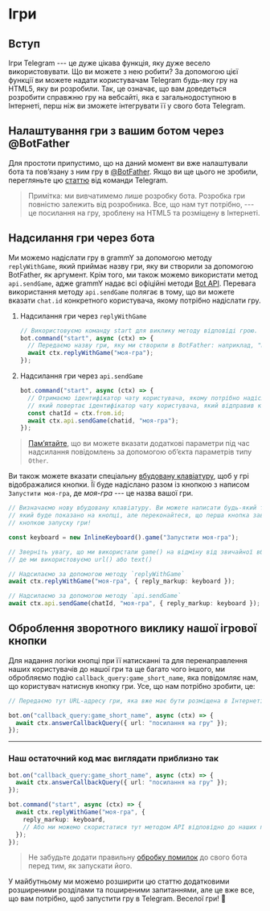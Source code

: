 # Ігри

## Вступ

Ігри Telegram --- це дуже цікава функція, яку дуже весело використовувати. Що ви
можете з нею робити? За допомогою цієї функції ви можете надати користувачам
Telegram будь-яку гру на HTML5, яку ви розробили. Так, це означає, що вам
доведеться розробити справжню гру на вебсайті, яка є загальнодоступною в
Інтернеті, перш ніж ви зможете інтегрувати її у свого бота Telegram.

## Налаштування гри з вашим ботом через @BotFather

Для простоти припустимо, що на даний момент ви вже налаштували бота та повʼязану
з ним гру в [@BotFather](https://t.me/BotFather). Якщо ви ще цього не зробили,
перегляньте цю [статтю](https://core.telegram.org/bots/games) від команди
Telegram.

> Примітка: ми вивчатимемо лише розробку бота. Розробка гри повністю залежить
> від розробника. Все, що нам тут потрібно, --- це посилання на гру, зроблену на
> HTML5 та розміщену в Інтернеті.

## Надсилання гри через бота

Ми можемо надіслати гру в grammY за допомогою методу `replyWithGame`, який
приймає назву гри, яку ви створили за допомогою BotFather, як аргумент. Крім
того, ми також можемо використати метод `api.sendGame`, адже grammY надає всі
офіційні методи [Bot API](https://core.telegram.org/bots/api). Перевага
використання методу `api.sendGame` полягає в тому, що ви можете вказати
`chat.id` конкретного користувача, якому потрібно надіслати гру.

1. Надсилання гри через `replyWithGame`

   ```ts
   // Використовуємо команду start для виклику методу відповіді грою.
   bot.command("start", async (ctx) => {
     // Передаємо назву гри, яку ми створили в BotFather: наприклад, "моя-гра".
     await ctx.replyWithGame("моя-гра");
   });
   ```

2. Надсилання гри через `api.sendGame`

   ```ts
   bot.command("start", async (ctx) => {
     // Отримаємо ідентифікатор чату користувача, якому потрібно надіслати гру, за допомогою `ctx.from.id`,
     // який повертає ідентифікатор чату користувача, який відправив команду start.
     const chatId = ctx.from.id;
     await ctx.api.sendGame(chatid, "моя-гра");
   });
   ```

> [Памʼятайте](./basics#надсилання-повідомлень), що ви можете вказати додаткові
> параметри під час надсилання повідомлень за допомогою обʼєкта параметрів типу
> `Other`.

Ви також можете вказати спеціальну
[вбудовану клавіатуру](../plugins/keyboard#вбудовані-клавіатури), щоб у грі
відображалися кнопки. Її буде надіслано разом із кнопкою з написом
`Запустити моя-гра`, де _моя-гра_ --- це назва вашої гри.

```ts
// Визначаємо нову вбудовану клавіатуру. Ви можете написати будь-який текст,
// який буде показано на кнопці, але переконайтеся, що перша кнопка завжди є
// кнопкою запуску гри!

const keyboard = new InlineKeyboard().game("Запустити моя-гра");

// Зверніть увагу, що ми використали game() на відміну від звичайної вбудованої клавіатури
// де ми використовуємо url() або text()

// Надсилаємо за допомогою методу `replyWithGame`
await ctx.replyWithGame("моя-гра", { reply_markup: keyboard });

// Надсилаємо за допомогою методу `api.sendGame`
await ctx.api.sendGame(chatId, "моя-гра", { reply_markup: keyboard });
```

## Оброблення зворотного виклику нашої ігрової кнопки

Для надання логіки кнопці при її натисканні та для перенаправлення наших
користувачів до нашої гри та ще багато чого іншого, ми обробляємо подію
`callback_query:game_short_name`, яка повідомляє нам, що користувач натиснув
кнопку гри. Усе, що нам потрібно зробити, це:

```ts
// Передаємо тут URL-адресу гри, яка вже має бути розміщена в Інтернеті.

bot.on("callback_query:game_short_name", async (ctx) => {
  await ctx.answerCallbackQuery({ url: "посилання на гру" });
});
```

---

### Наш остаточний код має виглядати приблизно так

```ts
bot.on("callback_query:game_short_name", async (ctx) => {
  await ctx.answerCallbackQuery({ url: "посилання на гру" });
});

bot.command("start", async (ctx) => {
  await ctx.replyWithGame("моя-гра", {
    reply_markup: keyboard,
    // Або ми можемо скористатися тут методом API відповідно до наших потреб.
  });
});
```

> Не забудьте додати правильну [обробку помилок](./errors) до свого бота перед
> тим, як запускати його.

У майбутньому ми можемо розширити цю статтю додатковими розширеними розділами та
поширеними запитаннями, але це вже все, що вам потрібно, щоб запустити гру в
Telegram. Веселої гри! :space_invader:
